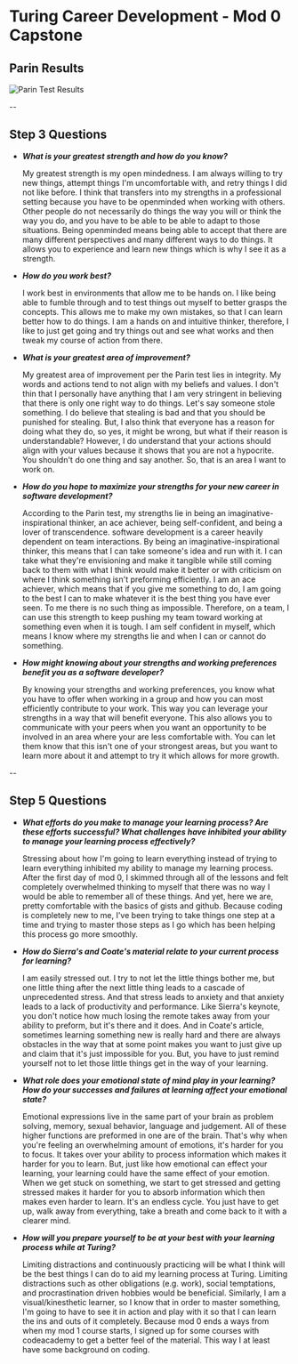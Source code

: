 # Turing Career Development - Mod 0 Capstone

## Parin Results

![Parin Test Results](https://i.imgur.com/D6H656b.png)


--


## Step 3 Questions

  * ***What is your greatest strength and how do you know?***

    My greatest strength is my open mindedness. I am always willing to try new things, attempt things I'm uncomfortable with, and retry things I did not like before. I think that transfers into my strengths in a professional setting because you have to be openminded when working with others. Other people do not necessarily do things the way you will or think the way you do, and you have to be able to be able to adapt to those situations. Being openminded means being able to accept that there are many different perspectives and many different ways to do things. It allows you to experience and learn new things which is why I see it as a strength.


  * ***How do you work best?***

    I work best in environments that allow me to be hands on. I like being able to fumble through and to test things out myself to better grasps the concepts. This allows me to make my own mistakes, so that I can learn better how to do things. I am a hands on and intuitive thinker, therefore, I like to just get going and try things out and see what works and then tweak my course of action from there.


  * ***What is your greatest area of improvement?***

    My greatest area of improvement per the Parin test lies in integrity. My words and actions tend to not align with my beliefs and values. I don't thin that I personally have anything that I am very stringent in believing that there is only one right way to do things. Let's say someone stole something. I do believe that stealing is bad and that you should be punished for stealing. But, I also think that everyone has a reason for doing what they do, so yes, it might be wrong, but what if their reason is understandable? However, I do understand that your actions should align with your values because it shows that you are not a hypocrite. You shouldn't do one thing and say another. So, that is an area I want to work on.


  * ***How do you hope to maximize your strengths for your new career in software development?***

    According to the Parin test, my strengths lie in being an imaginative-inspirational thinker, an ace achiever, being self-confident, and being a lover of transcendence. software development is a career heavily dependent on team interactions. By being an imaginative-inspirational thinker, this means that I can take someone's idea and run with it. I can take what they're envisioning and make it tangible while still coming back to them with what I think would make it better or with criticism on where I think something isn't preforming efficiently. I am an ace achiever, which means that if you give me something to do, I am going to the best I can to make whatever it is the best thing you have ever seen. To me there is no such thing as impossible. Therefore, on a team, I can use this strength to keep pushing my team toward working at something even when it is tough. I am self confident in myself, which means I know where my strengths lie and when I can or cannot do something.


  * ***How might knowing about your strengths and working preferences benefit you as a software developer?***

    By knowing your strengths and working preferences, you know what you have to offer when working in a group and how you can most efficiently contribute to your work. This way you can leverage your strengths in a way that will benefit everyone. This also allows you to communicate with your peers when you want an opportunity to be involved in an area where your are less comfortable with. You can let them know that this isn't one of your strongest areas, but you want to learn more about it and attempt to try it which allows for more growth.


--


## Step 5 Questions

  * ***What efforts do you make to manage your learning process? Are these efforts successful? What challenges have inhibited your ability to manage your learning process effectively?***

    Stressing about how I'm going to learn everything instead of trying to learn everything inhibited my ability to manage my learning process. After the first day of mod 0, I skimmed through all of the lessons and felt completely overwhelmed thinking to myself that there was no way I would be able to remember all of these things. And yet, here we are, pretty comfortable with the basics of gists and github. Because coding is completely new to me, I've been trying to take things one step at a time and trying to master those steps as I go which has been helping this process go more smoothly.


  * ***How do Sierra's and Coate's material relate to your current process for learning?***

    I am easily stressed out. I try to not let the little things bother me, but one little thing after the next little thing leads to a cascade of unprecedented stress. And that stress leads to anxiety and that anxiety leads to a lack of productivity and performance. Like Sierra's keynote, you don't notice how much losing the remote takes away from your ability to preform, but it's there and it does. And in Coate's article, sometimes learning something new is really hard and there are always obstacles in the way that at some point makes you want to just give up and claim that it's just impossible for you. But, you have to just remind yourself not to let those little things get in the way of your learning.


  * ***What role does your emotional state of mind play in your learning? How do your successes and failures at learning affect your emotional state?***

    Emotional expressions live in the same part of your brain as problem solving, memory, sexual behavior, language and judgement. All of these higher functions are preformed in one are of the brain. That's why when you're feeling an overwhelming amount of emotions, it's harder for you to focus. It takes over your ability to process information which makes it harder for you to learn. But, just like how emotional can effect your learning, your learning could have the same effect of your emotion. When we get stuck on something, we start to get stressed and getting stressed makes it harder for you to absorb information which then makes even harder to learn. It's an endless cycle. You just have to get up, walk away from everything, take a breath and come back to it with a clearer mind.


  * ***How will you prepare yourself to be at your best with your learning process while at Turing?***

    Limiting distractions and continuously practicing will be what I think will be the best things I can do to aid my learning process at Turing. Limiting distractions such as other obligations (e.g. work), social temptations, and procrastination driven hobbies would be beneficial. Similarly, I am a visual/kinesthetic learner, so I know that in order to master something, I'm going to have to see it in action and play with it so that I can learn the ins and outs of it completely. Because mod 0 ends a ways from when my mod 1 course starts, I signed up for some courses with codeacademy to get a better feel of the material. This way I at least have some background on coding.
